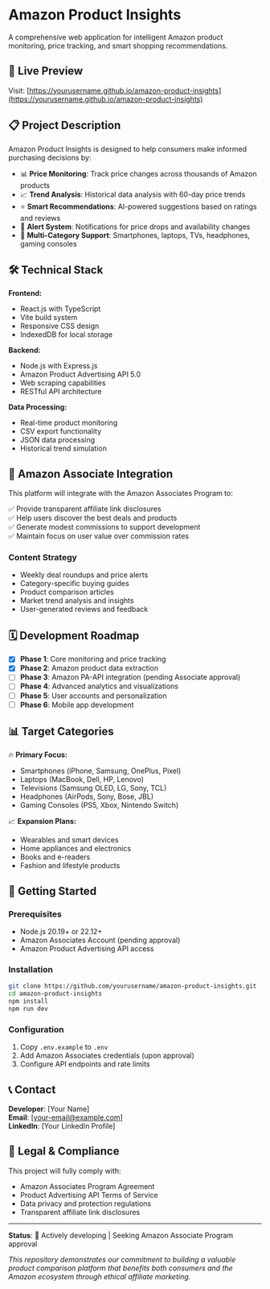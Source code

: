 # Amazon Product Insights

A comprehensive web application for intelligent Amazon product monitoring, price tracking, and smart shopping recommendations.

## 🎯 Live Preview
Visit: [https://yourusername.github.io/amazon-product-insights](https://yourusername.github.io/amazon-product-insights)

## 📋 Project Description

Amazon Product Insights is designed to help consumers make informed purchasing decisions by:

- 📊 **Price Monitoring**: Track price changes across thousands of Amazon products
- 📈 **Trend Analysis**: Historical data analysis with 60-day price trends  
- ⭐ **Smart Recommendations**: AI-powered suggestions based on ratings and reviews
- 🔔 **Alert System**: Notifications for price drops and availability changes
- 📱 **Multi-Category Support**: Smartphones, laptops, TVs, headphones, gaming consoles

## 🛠️ Technical Stack

**Frontend:**
- React.js with TypeScript
- Vite build system
- Responsive CSS design
- IndexedDB for local storage

**Backend:**
- Node.js with Express.js
- Amazon Product Advertising API 5.0
- Web scraping capabilities
- RESTful API architecture

**Data Processing:**
- Real-time product monitoring
- CSV export functionality
- JSON data processing
- Historical trend simulation

## 🎪 Amazon Associate Integration

This platform will integrate with the Amazon Associates Program to:

✅ Provide transparent affiliate link disclosures  
✅ Help users discover the best deals and products  
✅ Generate modest commissions to support development  
✅ Maintain focus on user value over commission rates  

### Content Strategy
- Weekly deal roundups and price alerts
- Category-specific buying guides  
- Product comparison articles
- Market trend analysis and insights
- User-generated reviews and feedback

## 🗓️ Development Roadmap

- [x] **Phase 1**: Core monitoring and price tracking
- [x] **Phase 2**: Amazon product data extraction
- [ ] **Phase 3**: Amazon PA-API integration (pending Associate approval)
- [ ] **Phase 4**: Advanced analytics and visualizations
- [ ] **Phase 5**: User accounts and personalization
- [ ] **Phase 6**: Mobile app development

## 📊 Target Categories

🔥 **Primary Focus:**
- Smartphones (iPhone, Samsung, OnePlus, Pixel)
- Laptops (MacBook, Dell, HP, Lenovo)  
- Televisions (Samsung OLED, LG, Sony, TCL)
- Headphones (AirPods, Sony, Bose, JBL)
- Gaming Consoles (PS5, Xbox, Nintendo Switch)

📈 **Expansion Plans:**
- Wearables and smart devices
- Home appliances and electronics
- Books and e-readers
- Fashion and lifestyle products

## 🚀 Getting Started

### Prerequisites
- Node.js 20.19+ or 22.12+
- Amazon Associates Account (pending approval)
- Amazon Product Advertising API access

### Installation
```bash
git clone https://github.com/yourusername/amazon-product-insights.git
cd amazon-product-insights
npm install
npm run dev
```

### Configuration
1. Copy `.env.example` to `.env`
2. Add Amazon Associates credentials (upon approval)
3. Configure API endpoints and rate limits

## 📞 Contact

**Developer**: [Your Name]  
**Email**: [your-email@example.com]  
**LinkedIn**: [Your LinkedIn Profile]  

## 📜 Legal & Compliance

This project will fully comply with:
- Amazon Associates Program Agreement
- Product Advertising API Terms of Service  
- Data privacy and protection regulations
- Transparent affiliate link disclosures

---

**Status**: 🚧 Actively developing | Seeking Amazon Associate Program approval

*This repository demonstrates our commitment to building a valuable product comparison platform that benefits both consumers and the Amazon ecosystem through ethical affiliate marketing.*